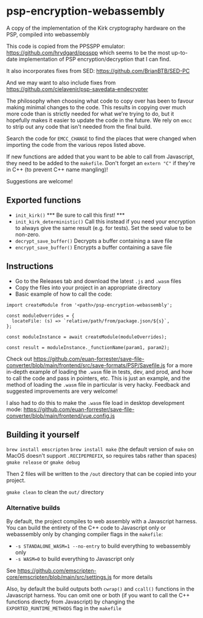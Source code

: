 # psp-encryption-webassembly
A copy of the implementation of the Kirk cryptography hardware on the PSP, compiled into webassembly

This code is copied from the PPSSPP emulator: https://github.com/hrydgard/ppsspp which seems to be the most up-to-date implementation of PSP encryption/decryption that I can find.

It also incorporates fixes from SED: https://github.com/BrianBTB/SED-PC

And we may want to also include fixes from https://github.com/cielavenir/psp-savedata-endecrypter

The philosophy when choosing what code to copy over has been to favour making minimal changes to the code. This results in copying over much more code than is strictly needed for what we're trying to do, but it hopefully makes it easier to update the code in the future. We rely on `emcc` to strip out any code that isn't needed from the final build.

Search the code for `EMCC_CHANGE` to find the places that were changed when importing the code from the various repos listed above.

If new functions are added that you want to be able to call from Javascript, they need to be added to the `makefile`. Don't forget an `extern "C"` if they're in C++ (to prevent C++ name mangling)!

Suggestions are welcome!

## Exported functions
- `init_kirk()` *** Be sure to call this first! ***
- `init_kirk_deterministic()` Call this instead if you need your encryption to always give the same result (e.g. for tests). Set the seed value to be non-zero.
- `decrypt_save_buffer()` Decrypts a buffer containing a save file
- `encrypt_save_buffer()` Encrypts a buffer containing a save file

## Instructions

- Go to the Releases tab and download the latest `.js` and `.wasm` files
- Copy the files into your project in an appropriate directory
- Basic example of how to call the code:

```
import createModule from '<path>/psp-encryption-webassembly';

const moduleOverrides = {
  locateFile: (s) => `relative/path/from/package.json/${s}`,
};

const moduleInstance = await createModule(moduleOverrides);

const result = moduleInstance._functionName(param1, param2);
```

Check out https://github.com/euan-forrester/save-file-converter/blob/main/frontend/src/save-formats/PSP/Savefile.js for a more in-depth example of loading the `.wasm` file in tests, dev, and prod, and how to call the code and pass in pointers, etc. This is just an example, and the method of loading the `.wasm` file in particular is very hacky. Feedback and suggested improvements are very welcome!

I also had to do this to make the `.wasm` file load in desktop development mode: https://github.com/euan-forrester/save-file-converter/blob/main/frontend/vue.config.js

## Building it yourself

`brew install emscripten`
`brew install make` (the default version of `make` on MacOS doesn't support `.RECIPEPREFIX`, so requires tabs rather than spaces)
`gmake release` or `gmake debug`

Then 2 files will be written to the `/out` directory that can be copied into your project.

`gmake clean` to clean the `out/` directory

### Alternative builds

By default, the project compiles to web assembly with a Javascript harness. You can build the entirety of the C++ code to Javascript only or webassembly only by changing compiler flags in the `makefile`:

- `-s STANDALONE_WASM=1 --no-entry` to build everything to webassembly only
- `-s WASM=0` to build everything to Javascript only

See https://github.com/emscripten-core/emscripten/blob/main/src/settings.js for more details

Also, by default the build outputs both `cwrap()` and `ccall()` functions in the Javascript harness. You can omit one or both (if you want to call the C++ functions directly from Javascript) by changing the `EXPORTED_RUNTIME_METHODS` flag in the `makefile`

